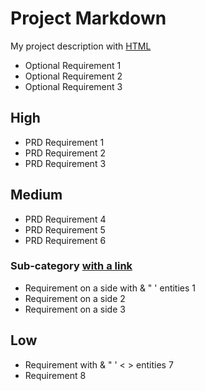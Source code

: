 # Project Markdown

My project description with [HTML](https://google.com)

 - Optional Requirement 1
 - Optional Requirement 2
 - Optional Requirement 3

## High
 - PRD Requirement 1
 - PRD Requirement 2
 - PRD Requirement 3

## Medium

 - PRD Requirement 4
 - PRD Requirement 5
 - PRD Requirement 6

### Sub-category [with a link](http://google.com)
 - Requirement on a side with & " ' entities 1
 - Requirement on a side 2
 - Requirement on a side 3

## Low

- Requirement with & " ' < > entities 7
- Requirement 8
